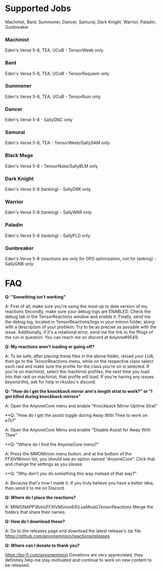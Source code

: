 # Supported Jobs

Machinist, Bard, Summoner, Dancer, Samurai, Dark Knight, Warrior, Paladin, Gunbreaker

### Machinist

Eden's Verse 5-8, TEA, UCoB - TensorWeeb only

### Bard

Eden's Verse 5-8, TEA, UCoB - TensorRequiem only

### Summoner
Eden's Verse 5-8, TEA, UCoB - TensorRuin only

### Dancer

Eden's Verse 5-8 - SallyDNC only

### Samurai

Eden's Verse 5-8, TEA - TensorWeeb/SallySAM only

### Black Mage

Eden's Verse 5-8 - TensorNuke/SallyBLM only

### Dark Knight

Eden's Verse 5-8 (tanking) - SallyDRK only

### Warrior

Eden's Verse 5-8 (tanking) - SallyWAR only

### Paladin

Eden's Verse 5-8 (tanking) - SallyPLD only

### Gunbreaker

Eden's Verse 5-8 (reactions are only for DPS optimization, not for tanking) - SallyGNB only

# FAQ

**Q: "Something isn't working"**

A: First of all, make sure you're using the most up to date version of my reactions
Secondly, make sure your debug logs are ENABLED. Check the debug tab in the TensorReactions window and enable it.
Finally, send me the debug log, located in TensorReactions/logs in your minion folder, along with a description
of your problem. Try to be as precise as possible with the issue.
Additionally, if it's a rotational error, send me the link to the fflogs of the run in question.
You can reach me on discord at Anyone#9549.

**Q: My reactions aren't loading or going off?**

A: To be safe, after placing these files in the above folder, reload your LUA, then go to the TensorReactions menu, while on the respective class select each raid and make sure the profile for the class you're on is selected. If you're on machinist, select the machinist profiles, the next time you load into that raid on machinist, that profile will load. If you're having any issues beyond this, ask for help in rikudou's discord.

**Q: "How do I get the knockback mirror arm's length strat to work?" or "I got killed during knockback mirrors"**

A: Open the AnyoneCore menu and enable "Knockback Mirror Uptime Strat"


**Q: "How do I get the assist toggle during Away With Thee to work on e7s?"

A: Open the AnyoneCore Menu and enable "Disable Assist for Away With Thee"

**Q: "Where do I find the AnyoneCore menu?"

A: Press the MMOMinion menu button, and at the bottom of the FFXIVMinion list, you should see
an option named "AnyoneCore". Click that and change the settings as you please.

**Q: "Why don't you do something this way instead of that way?"

A: Because that's how I made it. If you truly believe you have a better idea, then send it to me on Discord.

**Q: Where do I place the reactions?**

A: MINIONAPP\Bots\FFXIVMinion64\LuaMods\TensorReactions
Merge the folders that share their names.

**Q: How do I download these?**

A: Go to the releases page and download the latest release's zip file. https://github.com/anyoneminion/reactions/releases

**Q: Where can I donate to thank you?**

https://ko-fi.com/anyoneminion
Donations are very appreciated, they definitely help me stay motivated and continue to work on new content to be released.
